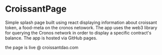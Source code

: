 # CroissantPage

Simple splash page built using react displaying information about croissant token, a food-meta on the cronos netowork.
The app uses the web3 library for querying the Cronos network in order to display a specific contract's balance.  The app is hosted via GitHub pages.


the page is live @ croissantdao.com
